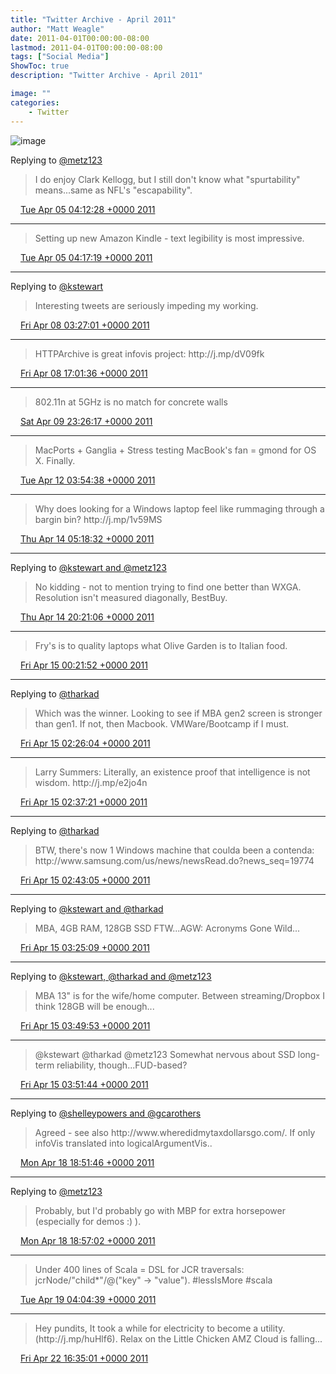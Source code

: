 ```yaml
---
title: "Twitter Archive - April 2011"
author: "Matt Weagle"
date: 2011-04-01T00:00:00-08:00
lastmod: 2011-04-01T00:00:00-08:00
tags: ["Social Media"]
ShowToc: true
description: "Twitter Archive - April 2011"

image: ""
categories: 
    - Twitter
---
```

![image](/sadtwitterbird3.jpg)

Replying to [@metz123](https://twitter.com/metz123/status/55097612742823936)

> I do enjoy Clark Kellogg, but I still don't know what "spurtability" means\.\.\.same as NFL's "escapability"\.

<img src="./media/tweet.ico" width="12" /> [Tue Apr 05 04:12:28 +0000 2011](https://twitter.com/mweagle/status/55120594198462464)

----

> Setting up new Amazon Kindle \- text legibility is most impressive\.

<img src="./media/tweet.ico" width="12" /> [Tue Apr 05 04:17:19 +0000 2011](https://twitter.com/mweagle/status/55121813654605824)

----

Replying to [@kstewart](https://twitter.com/kstewart/status/56194262756372480)

> Interesting tweets are seriously impeding my working\.

<img src="./media/tweet.ico" width="12" /> [Fri Apr 08 03:27:01 +0000 2011](https://twitter.com/mweagle/status/56196320452550656)

----

> HTTPArchive is great infovis project: http://j\.mp/dV09fk

<img src="./media/tweet.ico" width="12" /> [Fri Apr 08 17:01:36 +0000 2011](https://twitter.com/mweagle/status/56401316871806978)

----

> 802\.11n at 5GHz is no match for concrete walls

<img src="./media/tweet.ico" width="12" /> [Sat Apr 09 23:26:17 +0000 2011](https://twitter.com/mweagle/status/56860511580590081)

----

> MacPorts \+ Ganglia \+ Stress testing MacBook's fan \= gmond for OS X\.  Finally\.

<img src="./media/tweet.ico" width="12" /> [Tue Apr 12 03:54:38 +0000 2011](https://twitter.com/mweagle/status/57652822308683777)

----

> Why does looking for a Windows laptop feel like rummaging through a bargin bin? http://j\.mp/1v59MS

<img src="./media/tweet.ico" width="12" /> [Thu Apr 14 05:18:32 +0000 2011](https://twitter.com/mweagle/status/58398709624487936)

----

Replying to [@kstewart and @metz123](https://twitter.com/kstewart/status/58613865818234881)

> No kidding \- not to mention trying to find one better than WXGA\.  Resolution isn't measured diagonally, BestBuy\.

<img src="./media/tweet.ico" width="12" /> [Thu Apr 14 20:21:06 +0000 2011](https://twitter.com/mweagle/status/58625851440377856)

----

> Fry's is to quality laptops what Olive Garden is to Italian food\.

<img src="./media/tweet.ico" width="12" /> [Fri Apr 15 00:21:52 +0000 2011](https://twitter.com/mweagle/status/58686441227685888)

----

Replying to [@tharkad](https://twitter.com/tharkad/status/58701792602624000)

> Which was the winner\.  Looking to see if MBA gen2 screen is stronger than gen1\.  If not, then Macbook\. VMWare/Bootcamp if I must\.

<img src="./media/tweet.ico" width="12" /> [Fri Apr 15 02:26:04 +0000 2011](https://twitter.com/mweagle/status/58717696807800832)

----

> Larry Summers: Literally, an existence proof that intelligence is not wisdom\.  http://j\.mp/e2jo4n

<img src="./media/tweet.ico" width="12" /> [Fri Apr 15 02:37:21 +0000 2011](https://twitter.com/mweagle/status/58720536041226240)

----

Replying to [@tharkad](https://twitter.com/tharkad/status/58701792602624000)

> BTW, there's now 1 Windows machine that coulda been a contenda: http://www\.samsung\.com/us/news/newsRead\.do?news\_seq\=19774

<img src="./media/tweet.ico" width="12" /> [Fri Apr 15 02:43:05 +0000 2011](https://twitter.com/mweagle/status/58721979141861377)

----

Replying to [@kstewart and @tharkad](https://twitter.com/kstewart/status/58729805595672576)

> MBA, 4GB RAM, 128GB SSD FTW\.\.\.AGW: Acronyms Gone Wild\.\.\.

<img src="./media/tweet.ico" width="12" /> [Fri Apr 15 03:25:09 +0000 2011](https://twitter.com/mweagle/status/58732565279944705)

----

Replying to [@kstewart, @tharkad and @metz123](https://twitter.com/kstewart/status/58738369143898112)

> MBA 13" is for the wife/home computer\.  Between streaming/Dropbox I think 128GB will be enough\.\.\.

<img src="./media/tweet.ico" width="12" /> [Fri Apr 15 03:49:53 +0000 2011](https://twitter.com/mweagle/status/58738788104552448)

----

> @kstewart @tharkad @metz123 Somewhat nervous about SSD long\-term reliability, though\.\.\.FUD\-based?

<img src="./media/tweet.ico" width="12" /> [Fri Apr 15 03:51:44 +0000 2011](https://twitter.com/mweagle/status/58739254838300672)

----

Replying to [@shelleypowers and @gcarothers](https://twitter.com/shelleypowers/status/60043524455936002)

> Agreed \- see also http://www\.wheredidmytaxdollarsgo\.com/\.  If only infoVis translated into logicalArgumentVis\.\.

<img src="./media/tweet.ico" width="12" /> [Mon Apr 18 18:51:46 +0000 2011](https://twitter.com/mweagle/status/60052918581211137)

----

Replying to [@metz123](https://twitter.com/metz123/status/58763260693970945)

> Probably, but I'd probably go with MBP for extra horsepower \(especially for demos :\) \)\.

<img src="./media/tweet.ico" width="12" /> [Mon Apr 18 18:57:02 +0000 2011](https://twitter.com/mweagle/status/60054243448586241)

----

> Under 400 lines of Scala \=  DSL for JCR traversals: jcrNode/"child\*"/@\("key" \-&gt; "value"\)\. \#lessIsMore \#scala

<img src="./media/tweet.ico" width="12" /> [Tue Apr 19 04:04:39 +0000 2011](https://twitter.com/mweagle/status/60192059235115008)

----

> Hey pundits, It took a while for electricity to become a utility\. \(http://j\.mp/huHlf6\)\.  Relax on the Little Chicken AMZ Cloud is falling\.\.\.

<img src="./media/tweet.ico" width="12" /> [Fri Apr 22 16:35:01 +0000 2011](https://twitter.com/mweagle/status/61468055707987968)